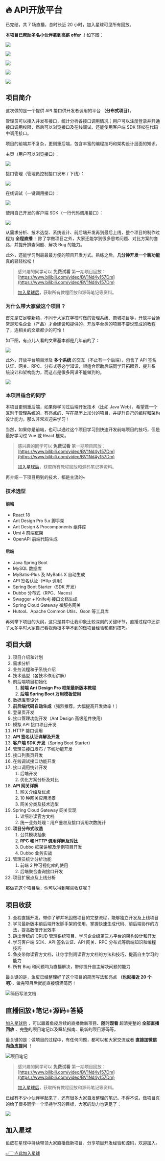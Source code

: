# 🔥 API开放平台

已完结，共 7 场直播，总时长近 20 小时，加入星球可见所有回放。

**本项目已帮助多名小伙伴拿到高薪 offer** ！如下图：

![](https://yupi.icu/img/image-20230303094640912.png)

![](https://yupi.icu/img/image-20230303094502786.png)

![](https://yupi.icu/img/701677641926_.pic.jpg)

![](https://yupi.icu/img/791677800639_.pic.jpg)

![](https://yupi.icu/img/781677764412_.pic.jpg)



## 项目简介

这次做的是一个提供 API 接口供开发者调用的平台 **（分布式项目）**。

管理员可以接入并发布接口，统计分析各接口调用情况；用户可以注册登录并开通接口调用权限，然后可以浏览接口及在线调试，还能使用客户端 SDK 轻松在代码中调用接口。

项目的前端并不复杂，更侧重后端，包含丰富的编程技巧和架构设计层面的知识。

主页（用户可以浏览接口）：

![](https://yupi.icu/img/1673399530597-2748898e-9f88-4329-85fc-f7bcdba3ae8a-20230111115648959-20230111123136346.png)

接口管理（管理员控制接口发布 / 下线）：

![](https://yupi.icu/img/1673399741446-9627305d-cd5e-4dbf-b51a-fc249d2206db-20230111115649247-20230111123136831.png)

在线调试（一键调用接口）：

![](https://yupi.icu/img/1673399936177-ae0942ec-f0cc-4481-b101-b109e849b3be-20230111115649455-20230111123137336.png)

使用自己开发的客户端 SDK（一行代码调用接口）：

![](https://yupi.icu/img/1673400021340-08220e8e-3aaf-4ca6-bdd6-c7165402151e-20230111115649702-20230111123137448.png)

从需求分析、技术选型、系统设计、前后端开发再到最后上线，整个项目的制作过程为 **全程直播** ！除了学做项目之外，大家还能学到很多思考问题、对比方案的套路，并提升排查问题、解决 Bug 的能力。

此外，还能学习到最最最方便的项目开发方式。熟练之后，**几分钟开发一个新功能** 真的轻轻松松！

> 感兴趣的同学可以 **免费试看** 第一期项目回放：[https://www.bilibili.com/video/BV1Nd4y157Dm](https://www.bilibili.com/video/BV1Nd4y157Dm)
>
> [加入星球后](/加入星球.md)，获取所有教程回放和源码笔记等资料。



### 为什么带大家做这个项目？

首先是它足够新颖，不同于大家在学校时做的管理系统、商城项目等，开放平台通常是知名企业（产品）才会建设和提供的。开放平台类的项目不要说现成的教程了，连相关的文章都少的可怜！

如下图，有点儿人看的文章基本都是几年前的了：

![](https://yupi.icu/img/1673320096281-17d8c09b-93c2-456c-b805-dace09605e7e-20230111115805410-20230111123137942.png)

此外，开放平台项目涉及 **多个系统** 的交互（不止有一个后端），包含了 API 签名认证、网关、RPC、分布式等必学知识，很适合帮助后端同学开拓眼界、提升系统设计和架构能力，而这点是很多网课不能做到的。

![](https://yupi.icu/img/1673400300009-9d6c7262-d1e8-4484-8386-e1971a423b56-20230111115805577-20230111123138048.png)



### 本项目适合的同学

本项目更侧重后端，如果你学习过后端开发技术（比如 Java Web），希望做一个区别于管理系统的、有亮点的、写在简历上加分的项目，并提升自己的编程和架构设计能力，那么非常欢迎来学习！

当然，如果你是前端，也可以通过这个项目学习到快速开发前端项目的技巧，但是最好学习过 Vue 或 React 框架。

> 感兴趣的同学可以 **免费试看** 第一期项目回放：[https://www.bilibili.com/video/BV1Nd4y157Dm](https://www.bilibili.com/video/BV1Nd4y157Dm)
>
> [加入星球后](/加入星球.md)，获取所有教程回放和源码笔记等资料。



再介绍一下项目用到的技术，都是主流的~



### 技术选型

#### 前端

- React 18
- Ant Design Pro 5.x 脚手架
- Ant Design & Procomponents 组件库
- Umi 4 前端框架
- OpenAPI 前端代码生成



#### 后端

- Java Spring Boot
- MySQL 数据库
- MyBatis-Plus 及 MyBatis X 自动生成
- API 签名认证（Http 调用）
- Spring Boot Starter（SDK 开发）
- Dubbo 分布式（RPC、Nacos）
- Swagger + Knife4j 接口文档生成
- Spring Cloud Gateway 微服务网关
- Hutool、Apache Common Utils、Gson 等工具库



再列举下项目的大纲，这只是其中让我印象比较深刻的关键环节，直播过程中还讲了太多平时大家自己看视频根本学不到的做项目经验和编码技巧。



## 项目大纲

1. 项目介绍和计划
2. 需求分析
3. 业务流程和子系统介绍
4. 技术选型（各技术作用讲解）
5. 前后端项目初始化
   1. **前端 Ant Design Pro 框架最新版本教程**
   2. **后端 Spring Boot 万用模板使用**
6. 数据库表设计
7. **前后端代码自动生成**（强烈推荐，大幅提高开发效率！）
8. 登录页开发
9. 接口管理功能开发（Ant Design 高级组件使用）
10. 模拟 API 接口项目开发
11. HTTP 接口调用
12. **API 签名认证详解及开发**
13. **客户端 SDK 开发**（Spring Boot Starter）
14. 管理员接口发布 / 下线功能开发
15. 接口列表页开发
16. 在线调试接口功能开发
17. 接口调用统计开发
    1. 后端开发
    2. 优化方案分析及对比
18. **API 网关详解**
    1. 网关介绍及优点
    2. 10 种网关应用场景
    3. 网关分类及技术选型
19. Spring Cloud Gateway 网关实现
    1. 详细带读官方文档
    2. 统一业务处理：用户鉴权及接口调用次数统计
20. **项目分布式改造**
    1. 公共模块抽象
    2. **RPC 和 HTTP 调用详解及对比**
    3. Dubbo 框架讲解及示例项目开发
    4. Dubbo 业务实战
21. 管理员统计分析功能
    1. 前端 2 种可视化库的使用
    2. 后端聚合查询接口开发
22. 项目扩展点及上线分析



那做完这个项目后，你可以得到哪些收获呢？



## 项目收获

1. 全程直播开发，带你了解并巩固做项目的完整流程，能够独立开发及上线项目
2. 学习最新版本前后端开发脚手架的使用，掌握快速生成代码、前后端协作的方法，提高数倍开发效率
3. 跳出传统的 CRUD 管理系统项目，学习企业级第三方平台的架构设计和开发
4. 学习客户端 SDK、API 签名认证、API 网关、RPC 分布式等后端知识和编程技巧
5. 鱼皮带你读官方文档，让你学到阅读官方文档的方法和技巧，提高自主学习的能力
6. 所有 Bug 和问题均为直播解决，带你提升自主解决问题的能力



最关键的是，鱼皮已经整理好了这个项目的简历写法和亮点 **（也就接近 20 个吧）**，做完项目后就能直接填满简历！

![简历写法文档](https://yupi.icu/img/image-20230111121050285.png)




## 直播回放+笔记+源码+答疑

[加入星球后](/加入星球.md) ，可以跟着鱼皮后续的直播做新项目、**随时观看** 超清完整的 **全部直播回放** 、完整的项目笔记以及踩坑指南、最新的项目源码等。

最关键的是：做项目的过程中，有任何问题，都可以和大家交流或者 **直接加微信向鱼皮提问** ！

![项目笔记](https://yupi.icu/img/image-20230111121306473.png)

> 感兴趣的同学可以 **免费试看** 第一期项目回放：[https://www.bilibili.com/video/BV1Nd4y157Dm](https://www.bilibili.com/video/BV1Nd4y157Dm)
>
> [加入星球后](/加入星球.md)，获取所有教程回放和源码笔记等资料。



已经有不少小伙伴学起来了，还有很多大家自发整理的笔记。不得不说，做项目真的给了很多同学一个坚持学习的目标，大家的动力也更足了：

![](https://yupi.icu/img/image-20230111121645038.png)



## 加入星球

鱼皮在星球中持续带领大家直播做新项目、分享项目开发经验和源码，欢迎加入。

[👉🏻 点此加入星球](/加入星球.md)

